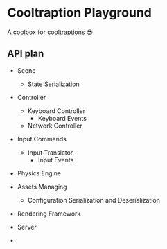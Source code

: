 # Cooltraption Playground
A coolbox for cooltraptions 😎

## API plan
- Scene
  - State Serialization
- Controller
  - Keyboard Controller
    - Keyboard Events
  - Network Controller
- Input Commands
  - Input Translator
    - Input Events
    
- Physics Engine
- Assets Managing
  - Configuration Serialization and Deserialization
- Rendering Framework
- Server
- 